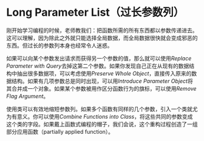 # Long Parameter List（过长参数列）

刚开始学习编程的时候，老师教我们：把函数所需的所有东西都以参数传递进去。这可以理解，因为除此之外就只能选择全局数据，而全局数据很快就会变成邪恶的东西。但过长的参数列本身也经常令人迷惑。

如果可以向某个参数发出请求而获得另一个参数的值，那么就可以使用*Replace Parameter with Query*去掉这第二个参数。如果你发现自己正在从现有的数据结构中抽出很多数据项，可以考虑使用*Preserve Whole Object*，直接传入原来的数据结构。如果有几项参数总是同时出现，可以用*Introduce Parameter Object*将其合并成一个对象。如果某个参数被用作区分函数行为的旗标，可以使用*Remove Flag Argument*。

使用类可以有效地缩短参数列。如果多个函数有同样的几个参数，引入一个类就尤为有意义。你可以使用*Combine Functions into Class*，将这些共同的参数变成这个类的字段。如果戴上函数式编程的帽子，我们会说，这个重构过程创造了一组部分应用函数（partially applied function）。
